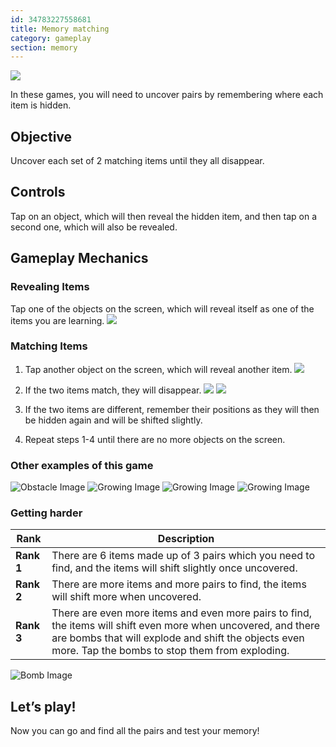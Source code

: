 ```yaml
---
id: 34783227558681
title: Memory matching
category: gameplay
section: memory
---
```

![](https://help.studycat.com/hc/article_attachments/34783202572569)

In these games, you will need to uncover pairs by remembering where each item is hidden.

## Objective

Uncover each set of 2 matching items until they all disappear.

## Controls

Tap on an object, which will then reveal the hidden item, and then tap on a second one, which will also be revealed.

## Gameplay Mechanics

### Revealing Items

Tap one of the objects on the screen, which will reveal itself as one of the items you are learning. ![](https://help.studycat.com/hc/article_attachments/34783202572569)

### Matching Items

1. Tap another object on the screen, which will reveal another item. ![](https://help.studycat.com/hc/article_attachments/34783227455641)

2. If the two items match, they will disappear. ![](https://help.studycat.com/hc/article_attachments/34783202585497) ![](https://help.studycat.com/hc/article_attachments/34783202588569)

3. If the two items are different, remember their positions as they will then be hidden again and will be shifted slightly.

4. Repeat steps 1-4 until there are no more objects on the screen.

### Other examples of this game

![Obstacle Image](https://help.studycat.com/hc/article_attachments/34783227488537)
![Growing Image](https://help.studycat.com/hc/article_attachments/34783227493913) 
![Growing Image](https://help.studycat.com/hc/article_attachments/34783202605977) 
![Growing Image](https://help.studycat.com/hc/article_attachments/34783202616089)

### Getting harder

| Rank | Description |
| --- | --- |
| **Rank 1** | There are 6 items made up of 3 pairs which you need to find, and the items will shift slightly once uncovered. |
| **Rank 2** | There are more items and more pairs to find, the items will shift more when uncovered. |
| **Rank 3** | There are even more items and even more pairs to find, the items will shift even more when uncovered, and there are bombs that will explode and shift the objects even more. Tap the bombs to stop them from exploding. |

![Bomb Image](https://help.studycat.com/hc/article_attachments/34783202645785)

## Let’s play!

Now you can go and find all the pairs and test your memory!